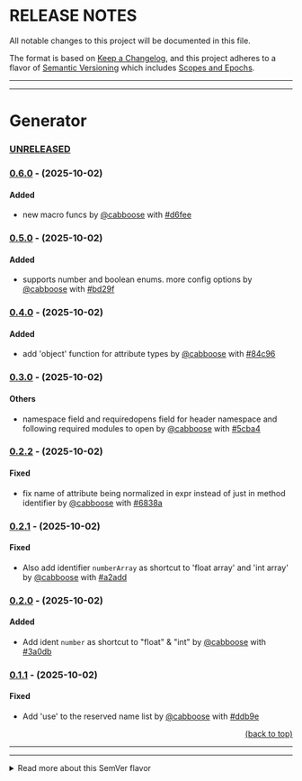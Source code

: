 # RELEASE NOTES

All notable changes to this project will be documented in this file.

The format is based on [Keep a Changelog](https://keepachangelog.com/en/1.0.0/),
and this project adheres to a flavor of [Semantic Versioning](https://semver.org/spec/v2.0.0.html)
which includes [Scopes and Epochs](#epoch-scoped-semver).

---


-----------------------

# Generator

### [UNRELEASED](https://github.com/shayanhabibi/Partas.Feliz.Generator/compare/_%28Generator%29_0.6.0...HEAD)

### [0.6.0](https://github.com/shayanhabibi/Partas.Feliz.Generator/compare/_%28Generator%29_0.5.0..._%28Generator%29_0.6.0) - (2025-10-02)

#### <!-- 1 --> Added

* new macro funcs by [@cabboose](https://github.com/cabboose) with [#d6fee](https://github.com/shayanhabibi/Partas.Feliz.Generator/commit/d6feed10b01350e9b73a500e790b24b3875f43de)
  

### [0.5.0](https://github.com/shayanhabibi/Partas.Feliz.Generator/compare/_%28Generator%29_0.4.0..._%28Generator%29_0.5.0) - (2025-10-02)

#### <!-- 1 --> Added

* supports number and boolean enums. more config options by [@cabboose](https://github.com/cabboose) with [#bd29f](https://github.com/shayanhabibi/Partas.Feliz.Generator/commit/bd29fa751518703682aead04d04d9de3a9a3e6df)
  

### [0.4.0](https://github.com/shayanhabibi/Partas.Feliz.Generator/compare/_%28Generator%29_0.3.0..._%28Generator%29_0.4.0) - (2025-10-02)

#### <!-- 1 --> Added

* add 'object' function for attribute types by [@cabboose](https://github.com/cabboose) with [#84c96](https://github.com/shayanhabibi/Partas.Feliz.Generator/commit/84c96f9a89df4590830df5986cfaf9b485357fb0)
  

### [0.3.0](https://github.com/shayanhabibi/Partas.Feliz.Generator/compare/_%28Generator%29_0.2.2..._%28Generator%29_0.3.0) - (2025-10-02)

#### <!-- 6 --> Others

* namespace field and requiredopens field for header namespace and following required modules to open by [@cabboose](https://github.com/cabboose) with [#5cba4](https://github.com/shayanhabibi/Partas.Feliz.Generator/commit/5cba45d1261f57e4366bb24a751d4252c8414b1d)
  

### [0.2.2](https://github.com/shayanhabibi/Partas.Feliz.Generator/compare/_%28Generator%29_0.2.1..._%28Generator%29_0.2.2) - (2025-10-02)

#### <!-- 2 --> Fixed

* fix name of attribute being normalized in expr instead of just in method identifier by [@cabboose](https://github.com/cabboose) with [#6838a](https://github.com/shayanhabibi/Partas.Feliz.Generator/commit/6838ace165cb78fb504d16f2e5cff5d58b10b55a)
  

### [0.2.1](https://github.com/shayanhabibi/Partas.Feliz.Generator/compare/_%28Generator%29_0.2.0..._%28Generator%29_0.2.1) - (2025-10-02)

#### <!-- 2 --> Fixed

* Also add identifier `numberArray` as shortcut to 'float array' and 'int array' by [@cabboose](https://github.com/cabboose) with [#a2add](https://github.com/shayanhabibi/Partas.Feliz.Generator/commit/a2adda17daf404059b74825034f2da87ecc3d6ae)
  

### [0.2.0](https://github.com/shayanhabibi/Partas.Feliz.Generator/compare/_%28Generator%29_0.1.1..._%28Generator%29_0.2.0) - (2025-10-02)

#### <!-- 1 --> Added

* Add ident `number` as shortcut to "float" & "int" by [@cabboose](https://github.com/cabboose) with [#3a0db](https://github.com/shayanhabibi/Partas.Feliz.Generator/commit/3a0db25f572eedcda22c54d1cf1c8a247557bbad)
  

### [0.1.1](https://github.com/shayanhabibi/Partas.Feliz.Generator/compare/_%28Generator%29_0.1.0..._%28Generator%29_0.1.1) - (2025-10-02)

#### <!-- 2 --> Fixed

* Add 'use' to the reserved name list by [@cabboose](https://github.com/cabboose) with [#ddb9e](https://github.com/shayanhabibi/Partas.Feliz.Generator/commit/ddb9e65a9e69452dcc24f33f4c012354c8085682)
  

<div align="right"><a href="#quick-navigation">(back to top)</a></div>

-----------------------


---

<details>
<summary>Read more about this SemVer flavor</summary>

### Epoch Scoped SemVer

This flavor adds an optional marketable value called an `EPOCH`.
There is also an optional disambiguating `SCOPE` identifier for delineating tags for packages in a mono repo.

<blockquote>The motivation for this is to prevent resistance to utilising SemVer major bumps
correctly, by allowing a separate marketable identifier which is easily compatible
with the current SemVer spec.</blockquote>


An Epoch/Scope (*Sepoch*) is an OPTIONAL prefix to a typical SemVer.

* A Sepoch MUST BE bounded by `_` underscores `_`.
* The identifiers MUST BE ALPHABETICAL (A-Za-z) identifiers.
* The Epoch SHOULD BE upper case
* The Epoch MUST come before the Scope, if both are present.
* The Scope MUST additionally be bounded by `(` parenthesis `)`.
* The Scope SHOULD BE capitalised/pascal cased.
* A Sepoch CAN BE separated from SemVer by a single white space where this is allowed (ie not allowed in git tags).
* Epoch DOES NOT influence precedence.
* Scope MUST uniquely identify a single components versioning.
* Different scopes CANNOT BE compared for precedence.
* A SemVer without a Scope CAN BE compared to a Scoped SemVer for compatibility. But caution is advised.

> There is no enforcement for ordering EPOCHs in this spec, as it
would be overly restrictive and yield little value since we can delineate and
earlier EPOCH from a later EPOCH by the SemVers.

#### Example

```mermaid
gitGraph
commit tag: "_ALPS_1.2.3"
branch develop
commit id: "add: ..."
commit
checkout main
cherry-pick id: "add: ..." tag: "_ALPS_2.1.3"
checkout develop
commit
commit
checkout main
merge develop tag: "_ALPS_3.4.5"
checkout develop
commit
commit
checkout main
merge develop tag: "_BRAVO_4.0.0" type: HIGHLIGHT
```

*While there are breaking changes between versions 1 to 3, we expect that it is less than
from 3 to 4. We expect the API surface would change more dramatically, or there is some other significant
milestone improvement, in the change from version 3 epoch ALPS to version 4 epoch BRAVO.*

```
_WILDLANDS(Core)_ 4.2.0
_WILDLANDS(Engine)_ 0.5.3
_DELTA(Core)_ 5.0.0
_DELTA(Engine)_ 0.5.3
```

*Cannot be compared to `Core` versions. Both Engine versions are equal, we can identify that
the ecosystems marketed change does not change the Engine packages API*

</details>

<!-- generated by Partas.GitNet -->
